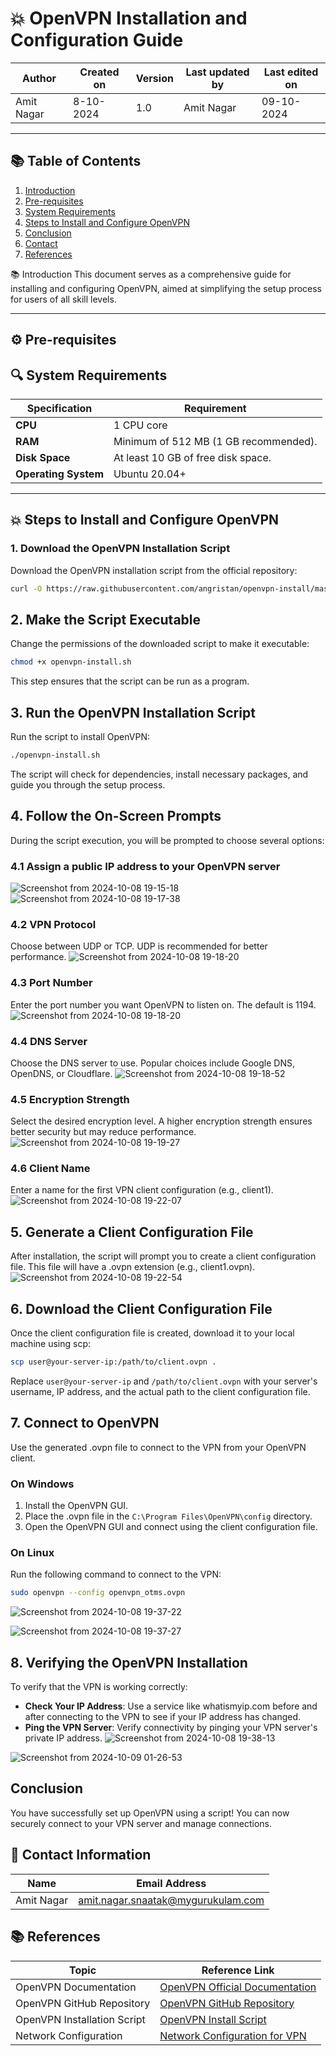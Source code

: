 # 💥 OpenVPN Installation and Configuration Guide


| Author      | Created on   | Version | Last updated by | Last edited on  |
|-------------|--------------|---------|-----------------|-----------------|
| Amit Nagar  | 8-10-2024   | 1.0     | Amit Nagar      | 09-10-2024      |

---

## 📚 Table of Contents

1. [Introduction](#Introduction)
2. [Pre-requisites](#⚙-pre-requisites)
3. [System Requirements](#🔍-system-requirements)
4. [Steps to Install and Configure OpenVPN](#💥-steps-to-install-and-configure-openvpn)
5. [Conclusion](#conclusion)
6. [Contact](#contact)
7. [References](#references)

📚 Introduction
This document serves as a comprehensive guide for installing and configuring OpenVPN, aimed at simplifying the setup process for users of all skill levels. 

---
## ⚙ Pre-requisites

## 🔍 System Requirements

| Specification                    | Requirement                         |
|----------------------------------|-------------------------------------|
| **CPU**                          | 1 CPU core |
| **RAM**                          | Minimum of 512 MB (1 GB recommended). |
| **Disk Space**                  | At least 10 GB of free disk space. |
| **Operating System**            | Ubuntu 20.04+ |


---

## 💥 Steps to Install and Configure OpenVPN

### 1. Download the OpenVPN Installation Script

Download the OpenVPN installation script from the official repository:

```bash
curl -O https://raw.githubusercontent.com/angristan/openvpn-install/master/openvpn-install.sh
```

## 2. Make the Script Executable

Change the permissions of the downloaded script to make it executable:

```bash
chmod +x openvpn-install.sh
```

This step ensures that the script can be run as a program.

## 3. Run the OpenVPN Installation Script

Run the script to install OpenVPN:

```bash
./openvpn-install.sh
```

The script will check for dependencies, install necessary packages, and guide you through the setup process.

## 4. Follow the On-Screen Prompts

During the script execution, you will be prompted to choose several options:


### 4.1 Assign a public IP address to your OpenVPN server
![Screenshot from 2024-10-08 19-15-18](https://github.com/user-attachments/assets/fb33f3b0-84e4-405e-9f68-e6f34b740a8b)
![Screenshot from 2024-10-08 19-17-38](https://github.com/user-attachments/assets/b165eec0-d1b1-4324-91b7-dc3d907e0d6c)

### 4.2 VPN Protocol
Choose between UDP or TCP. UDP is recommended for better performance.
![Screenshot from 2024-10-08 19-18-20](https://github.com/user-attachments/assets/8494dc17-ae5c-4a86-92a3-771d1c4ae7a4)

### 4.3 Port Number
Enter the port number you want OpenVPN to listen on. The default is 1194.
![Screenshot from 2024-10-08 19-18-20](https://github.com/user-attachments/assets/66536745-c557-4362-a132-1ec6e43d8474)

### 4.4 DNS Server
Choose the DNS server to use. Popular choices include Google DNS, OpenDNS, or Cloudflare.
![Screenshot from 2024-10-08 19-18-52](https://github.com/user-attachments/assets/4f0c0a11-4ee5-43e7-b5ae-b93dd90946be)

### 4.5 Encryption Strength
Select the desired encryption level. A higher encryption strength ensures better security but may reduce performance.
![Screenshot from 2024-10-08 19-19-27](https://github.com/user-attachments/assets/337431ea-7747-4779-ba7a-ca0d233b46b6)

### 4.6 Client Name
Enter a name for the first VPN client configuration (e.g., client1).
![Screenshot from 2024-10-08 19-22-07](https://github.com/user-attachments/assets/9b644f04-5931-4374-b926-88af56533338)

## 5. Generate a Client Configuration File

After installation, the script will prompt you to create a client configuration file. This file will have a .ovpn extension (e.g., client1.ovpn).
![Screenshot from 2024-10-08 19-22-54](https://github.com/user-attachments/assets/a5496401-100a-451d-9509-142f9590af41)

## 6. Download the Client Configuration File

Once the client configuration file is created, download it to your local machine using scp:

```bash
scp user@your-server-ip:/path/to/client.ovpn .
```

Replace `user@your-server-ip` and `/path/to/client.ovpn` with your server's username, IP address, and the actual path to the client configuration file.

## 7. Connect to OpenVPN

Use the generated .ovpn file to connect to the VPN from your OpenVPN client.


### On Windows

1. Install the OpenVPN GUI.
2. Place the .ovpn file in the `C:\Program Files\OpenVPN\config` directory.
3. Open the OpenVPN GUI and connect using the client configuration file.

### On Linux

Run the following command to connect to the VPN:

```bash
sudo openvpn --config openvpn_otms.ovpn
```
![Screenshot from 2024-10-08 19-37-22](https://github.com/user-attachments/assets/ef08cfc2-7c87-42f9-b0cd-a64a56889a19)

![Screenshot from 2024-10-08 19-37-27](https://github.com/user-attachments/assets/1d64af76-57da-4d85-9180-af4182660e21)

## 8. Verifying the OpenVPN Installation

To verify that the VPN is working correctly:


- **Check Your IP Address**: Use a service like whatismyip.com before and after connecting to the VPN to see if your IP address has changed.
- **Ping the VPN Server**: Verify connectivity by pinging your VPN server's private IP address.
![Screenshot from 2024-10-08 19-38-13](https://github.com/user-attachments/assets/b5c8c9ad-d798-4435-8918-a8a8d7f9a159)

![Screenshot from 2024-10-09 01-26-53](https://github.com/user-attachments/assets/f1686c87-4ef1-4abb-b0c8-67fee1985861)

## Conclusion

You have successfully set up OpenVPN using a script! You can now securely connect to your VPN server and manage connections.


## 📧 Contact Information

| Name       | Email Address                              |
|------------|--------------------------------------------|
| Amit Nagar | amit.nagar.snaatak@mygurukulam.com       |

## 📚 References

| Topic                            | Reference Link                                                       |
|----------------------------------|---------------------------------------------------------------------|
| OpenVPN Documentation            | [OpenVPN Official Documentation](https://openvpn.net/community-resources/documentation/) |
| OpenVPN GitHub Repository        | [OpenVPN GitHub Repository](https://github.com/OpenVPN/openvpn)    |
| OpenVPN Installation Script      | [OpenVPN Install Script](https://github.com/angristan/openvpn-install) |
| Network Configuration            | [Network Configuration for VPN](https://www.digitalocean.com/community/tutorials/how-to-set-up-an-openvpn-server-on-ubuntu-20-04) | 

